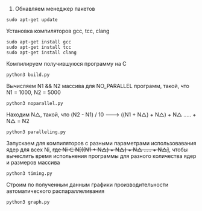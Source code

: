 1. Обнавляем менеджер пакетов
```
sudo apt-get update
```
Установка компиляторов gcc, tcc, clang
```
sudo apt-get install gcc
sudo apt-get install tcc
sudo apt-get install clang
```
Компилируем получившуюся программу на С
```
python3 build.py
```
Вычисляем N1 && N2 массива для NO_PARALLEL программ, такой, что N1 = 1000, N2 = 5000
```
python3 noparallel.py
```
Находим N△, такой, что (N2 - N1) / 10 ---> ((N1 + N△) + N△) + N△ ..... + N△ = N2
```
python3 paralleling.py
```
Запускаем для компиляторов c разными параметрами использовавания ядер для всех Ni, ~~где Ni ∈ N[((N1 + N△) + N△) + N△ ..... + N△]~~, чтобы вычеслить время испольнения программы для разного количества ядер и размеров массива
```
python3 timing.py
```
Строим по полученным данным графики производительности автоматического распараллеливания
```
python3 graph.py
```
